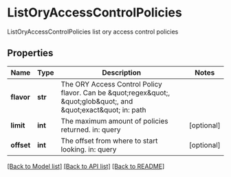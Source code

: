 # ListOryAccessControlPolicies

ListOryAccessControlPolicies list ory access control policies
## Properties
Name | Type | Description | Notes
------------ | ------------- | ------------- | -------------
**flavor** | **str** | The ORY Access Control Policy flavor. Can be \&quot;regex\&quot;, \&quot;glob\&quot;, and \&quot;exact\&quot;  in: path | 
**limit** | **int** | The maximum amount of policies returned.  in: query | [optional] 
**offset** | **int** | The offset from where to start looking.  in: query | [optional] 

[[Back to Model list]](../README.md#documentation-for-models) [[Back to API list]](../README.md#documentation-for-api-endpoints) [[Back to README]](../README.md)


